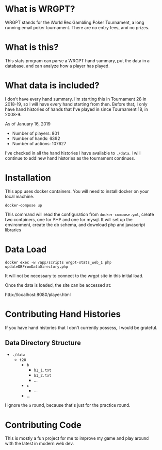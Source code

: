# What is WRGPT?

WRGPT stands for the World Rec.Gambling.Poker Tournament, a long running email poker tournament. 
There are no entry fees, and no prizes.

# What is this?

This stats program can parse a WRGPT hand summary, put the data in a database, and can analyze how a player has played.

# What data is included?

I don't have every hand summary. I'm starting this in Tournament 28 in 2018-19, so I will have every hand starting from then. 
Before that, I only have hand histories of hands that I've played in since Tournament 18, in 2008-9. 

As of January 16, 2019

* Number of players: 801
* Number of hands: 6392
* Number of actions: 107627 

I've checked in all the hand histories I have available to `./data`.
I will continue to add new hand histories as the tournament continues.

# Installation

This app uses docker containers. You will need to install docker on your local machine.

`docker-compose up`

This command will read the configuration from `docker-compose.yml`, create two containers, one for PHP and one for mysql.
It will set up the environment, create the db schema, and download php and javascript libraries


# Data Load

`docker exec -w /app/scripts wrgpt-stats_web_1 php updateDBFromDataDirectory.php`

It will not be necessary to connect to the wrgpt site in this initial load.

Once the data is loaded, the site can be accessed at:

http://localhost:8080/player.html

# Contributing Hand Histories

If you have hand histories that I don't currently possess, I would be grateful.

## Data Directory Structure

* `./data`
  * `t28`
    * `b`
      * `b1_1.txt`
      * `b1_2.txt`
      * ...
    * `c`
      * ...
    * ...  

I ignore the `a` round, because that's just for the practice round. 

# Contributing Code

This is mostly a fun project for me to improve my game and play around with the latest in modern web dev.


